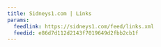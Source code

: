 ```yaml
---
title: Sidneys1.com | Links
params:
  feedlink: https://sidneys1.com/feed/links.xml
  feedid: e86d7d112d2143f7019649d2fbb2cb1f
---
```

